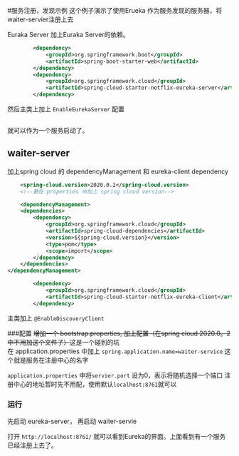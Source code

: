 #服务注册，发现示例
这个例子演示了使用Erueka 作为服务发现的服务器，将waiter-servier注册上去

Euraka Server
加上Euraka Server的依赖。
```xml
		<dependency>
			<groupId>org.springframework.boot</groupId>
			<artifactId>spring-boot-starter-web</artifactId>
		</dependency>
		<dependency>
			<groupId>org.springframework.cloud</groupId>
			<artifactId>spring-cloud-starter-netflix-eureka-server</artifactId>
		</dependency>
```
然后主类上加上 `EnableEurekaServer` 
配置
```properties

```

就可以作为一个服务启动了。

## waiter-server
加上spring cloud 的 dependencyManagement 和 eureka-client dependency
```xml
    <spring-cloud.version>2020.0.2</spring-cloud.version>
    <!--要在 properties 中加上 spring cloud version-->

	<dependencyManagement>
    <dependencies>
        <dependency>
            <groupId>org.springframework.cloud</groupId>
            <artifactId>spring-cloud-dependencies</artifactId>
            <version>${spring-cloud.version}</version>
            <type>pom</type>
            <scope>import</scope>
        </dependency>
    </dependencies>
</dependencyManagement>

		<dependency>
			<groupId>org.springframework.cloud</groupId>
			<artifactId>spring-cloud-starter-netflix-eureka-client</artifactId>
		</dependency>
```

主类加上 `@EnableDiscoveryClient`

###配置
~~增加一个 bootstrap.properties, 加上配置（在spring cloud 2020.0。2中不用加这个文件了）~~这是一个碰到的坑  
在 application.properties 中加上
`spring.application.name=waiter-service`
这个就是服务在注册中心的名字

`application.properties` 中将`servier.port` 设为0，表示将随机选择一个端口
注册中心的地址暂时先不用配，使用默认`localhost:8761`就可以

### 运行
先启动 eureka-server， 再启动 waiter-servie

打开 `http://localhost:8761/` 就可以看到Eureka的界面。上面看到有一个服务已经注册上去了。
